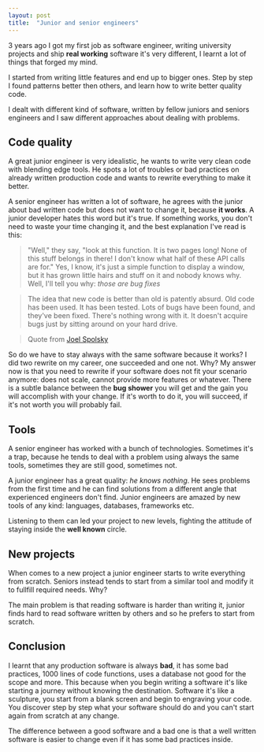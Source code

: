 ```yaml
---
layout: post
title:  "Junior and senior engineers"
---
```


3 years ago I got my first job as software engineer, writing university projects and ship **real working**
software it's very different, I learnt a lot of things that forged my mind.

I started from writing little features and end up to bigger ones. Step by step I found patterns better then others, and learn how to write better quality code.

I dealt with different kind of software, written by fellow juniors and seniors engineers and I saw different approaches about dealing with problems.

## Code quality

A great junior engineer is very idealistic, he wants to write very clean code with blending edge tools. He spots a lot of troubles or bad practices on already written production code and wants to rewrite everything to make it better.

A senior engineer has written a lot of software, he agrees with the junior about bad written code but does not want to change it, because **it works**. A junior developer hates this word but it's true. If something works, you don't need to waste your time changing it, and the best explanation I've read is this:

> "Well," they say, "look at this function. It is two pages long! None of this stuff belongs in there! I don't know what half of these API calls are for." Yes, I know, it's just a simple function to display a window, but it has grown little hairs and stuff on it and nobody knows why. Well, I'll tell you why: *those are bug fixes*

> The idea that new code is better than old is patently absurd. Old code has been used. It has been tested. Lots of bugs have been found, and they've been fixed. There's nothing wrong with it. It doesn't acquire bugs just by sitting around on your hard drive.

> Quote from [Joel Spolsky](http://www.joelonsoftware.com/articles/fog0000000069.html)

So do we have to stay always with the same software because it works? I did two rewrite on my career, one succeeded and one not. Why? My answer now is that you need to rewrite if your software does not fit your scenario anymore: does not scale, cannot provide more features or whatever. There is a subtle balance between the **bug shower** you will get and the gain you will accomplish with your change. If it's worth to do it, you will succeed, if it's not worth you will probably fail.

## Tools

A senior engineer has worked with a bunch of technologies. Sometimes it's a trap, because he tends to deal with a problem using always the same tools, sometimes they are still good, sometimes not.

A junior engineer has a great quality: *he knows nothing*. He sees problems from the first time and he can find solutions from a different angle that experienced engineers don't find. Junior engineers are amazed by new tools of any kind: languages, databases, frameworks etc.

Listening to them can led your project to new levels, fighting the attitude of staying inside the **well known** circle.

## New projects

When comes to a new project a junior engineer starts to write everything from scratch. Seniors instead tends to start from a similar tool and modify it to fullfill required needs. Why?

The main problem is that reading software is harder than writing it, junior finds hard to read software written by others and so he prefers to start from scratch.

## Conclusion

I learnt that any production software is always **bad**, it has some bad practices, 1000 lines of code functions, uses a database not good for the scope and more. This because when you begin writing a software it's like starting a journey without knowing the destination. Software it's like a sculpture, you start from a blank screen and begin to engraving your code. You discover step by step what your software should do and you can't start again from scratch at any change.

The difference between a good software and a bad one is that a well written software is easier to change even if it has some bad practices inside.